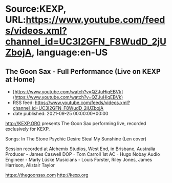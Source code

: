 # Source:KEXP, URL:https://www.youtube.com/feeds/videos.xml?channel_id=UC3I2GFN_F8WudD_2jUZbojA, language:en-US

## The Goon Sax - Full Performance (Live on KEXP at Home)
 - [https://www.youtube.com/watch?v=QZJuHiqEBVk](https://www.youtube.com/watch?v=QZJuHiqEBVk)
 - RSS feed: https://www.youtube.com/feeds/videos.xml?channel_id=UC3I2GFN_F8WudD_2jUZbojA
 - date published: 2021-09-25 00:00:00+00:00

http://KEXP.ORG presents The Goon Sax performing live, recorded exclusively for KEXP.

Songs:
In The Stone
Psychic
Desire
Steal My Sunshine (Len cover)

Session recorded at Alchemix Studios, West End, in Brisbane, Australia
Producer -  James Caswell
DOP - Tom Carroll
1st AC - Hugo Nobay
Audio Engineer - Marly Lüske
Musicians - Louis Forster, Riley Jones, James Harrison, Alistair Taylor

https://thegoonsax.com
http://kexp.org

